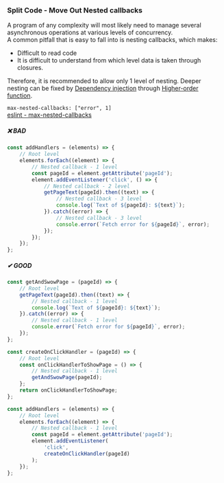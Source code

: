 ### Split Code - Move Out Nested callbacks

A program of any complexity will most likely need to manage several asynchronous operations at various levels of
concurrency.  
A common pitfall that is easy to fall into is nesting callbacks, which makes:

* Difficult to read code
* It is difficult to understand from which level data is taken through closures.

Therefore, it is recommended to allow only 1 level of nesting.
Deeper nesting can be fixed by
[Dependency injection](https://en.wikipedia.org/wiki/Dependency_injection) through
[Higher-order function](https://en.wikipedia.org/wiki/Higher-order_function#JavaScript).

`max-nested-callbacks: ["error", 1]`  
[eslint - max-nested-callbacks](https://eslint.org/docs/latest/rules/max-nested-callbacks)

##### ❌ BAD

```javascript
const addHandlers = (elements) => {
    // Root level 
    elements.forEach((element) => {
        // Nested callback - 1 level 
        const pageId = element.getAttribute('pageId');
        element.addEventListener('click', () => {
            // Nested callback - 2 level 
            getPageText(pageId).then((text) => {
                // Nested callback - 3 level 
                console.log(`Text of ${pageId}: ${text}`);
            }).catch((error) => {
                // Nested callback - 3 level 
                console.error(`Fetch error for ${pageId}`, error);
            });
        });
    });
};
```

##### ✔ GOOD

```javascript
const getAndSwowPage = (pageId) => {
    // Root level 
    getPageText(pageId).then((text) => {
        // Nested callback - 1 level 
        console.log(`Text of ${pageId}: ${text}`);
    }).catch((error) => {
        // Nested callback - 1 level 
        console.error(`Fetch error for ${pageId}`, error);
    });
};

const createOnClickHandler = (pageId) => {
    // Root level 
    const onClickHandlerToShowPage = () => {
        // Nested callback - 1 level 
        getAndSwowPage(pageId);
    };
    return onClickHandlerToShowPage;
};

const addHandlers = (elements) => {
    // Root level 
    elements.forEach((element) => {
        // Nested callback - 1 level 
        const pageId = element.getAttribute('pageId');
        element.addEventListener(
            'click',
            createOnClickHandler(pageId)
        );
    });
};
```